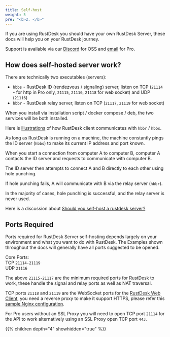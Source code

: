 ```yaml
---
title: Self-host
weight: 5
pre: "<b>2. </b>"
---
```


If you are using RustDesk you should have your own RustDesk Server, these docs will help you on your RustDesk journey.

Support is available via our [Discord](https://discord.com/invite/nDceKgxnkV) for OSS and [email](mailto:support@rustdesk.com) for Pro.

## How does self-hosted server work?

There are technically two executables (servers):

- `hbbs` - RustDesk ID (rendezvous / signaling) server, listen on TCP (`21114` - for http in Pro only, `21115`, `21116`, `21118` for web socket) and UDP (`21116`)
- `hbbr` - RustDesk relay server, listen on TCP (`21117`, `21119` for web socket)

When you install via installation script / docker compose / deb, the two services will be both installed.

Here is [illustrations](https://github.com/rustdesk/rustdesk/wiki/How-does-RustDesk-work%3F) of how RustDesk client communicates with `hbbr` / `hbbs`.

As long as RustDesk is running on a machine, the machine constantly pings the ID server (`hbbs`) to make its current IP address and port known.

When you start a connection from computer A to computer B, computer A contacts the ID server and requests to communicate with computer B.

The ID server then attempts to connect A and B directly to each other using hole punching.

If hole punching fails, A will communicate with B via the relay server (`hbbr`).

In the majority of cases, hole punching is successful, and the relay server is never used.

Here is a discussion about [Should you self-host a rustdesk server?](https://www.reddit.com/r/rustdesk/comments/1cr8kfv/should_you_selfhost_a_rustdesk_server/)

## Ports Required

Ports required for RustDesk Server self-hosting depends largely on your environment and what you want to do with RustDesk. The Examples shown throughout the docs will generally have all ports suggested to be opened.

Core Ports: \
TCP `21114-21119` \
UDP `21116`

The above `21115-21117` are the minimum required ports for RustDesk to work, these handle the signal and relay ports as well as NAT traversal.

TCP ports `21118` and `21119` are the WebSocket ports for the [RustDesk Web Client](https://rustdesk.com/web/), you need a reverse proxy to make it support HTTPS, please refer this [sample Nginx configuration](/docs/en/self-host/rustdesk-server-pro/faq/#8-add-websocket-secure-wss-support-for-the-id-server-and-relay-server-to-enable-secure-communication-for-the-web-client).

For Pro users without an SSL Proxy you will need to open TCP port `21114` for the API to work alternatively using an SSL Proxy open TCP port `443`.

{{% children depth="4" showhidden="true" %}}
